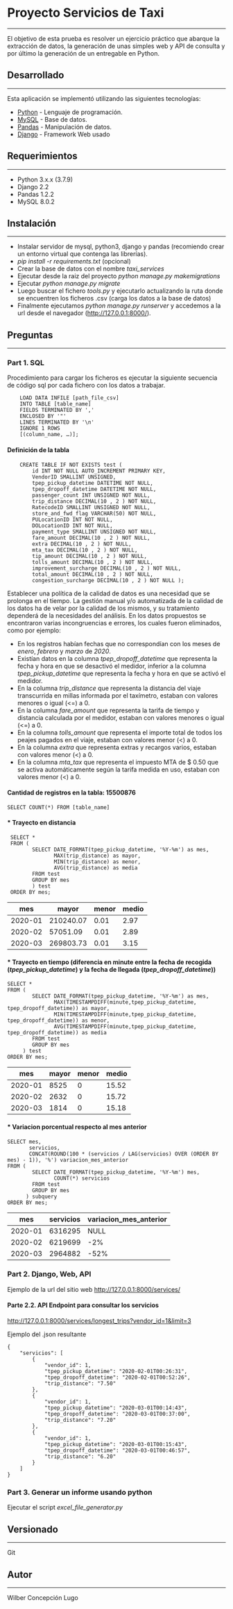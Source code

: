# Proyecto Servicios de Taxi 
***
El objetivo de esta prueba es resolver un ejercicio práctico que abarque la extracción de datos, la generación de unas simples web y API de consulta y por último la generación de un entregable en Python.

## Desarrollado  
***
Esta aplicación se implementó utilizando las siguientes tecnologías:

* [Python](https://www.python.org/) - Lenguaje de programación.
* [MySQL](https://www.mysql.com/) - Base de datos.
* [Pandas](https://pandas.pydata.org/) - Manipulación de datos.
* [Django](https://www.djangoproject.com/) - Framework Web usado

## Requerimientos
***
* Python 3.x.x (3.7.9)
* Django 2.2
* Pandas 1.2.2
* MySQL 8.0.2

## Instalación
*** 
- Instalar servidor de mysql, python3, django y pandas (recomiendo crear un entorno virtual que contenga las librerías).
- *pip install -r requirements.txt* (opcional)
- Crear la base de datos con el nombre _taxi_services_
- Ejecutar desde la raiz del proyecto *python manage.py makemigrations* 
- Ejecutar *python manage.py migrate*
- Luego buscar el fichero _tools.py_ y ejecutarlo actualizando la ruta donde se encuentren los ficheros .csv (carga los datos a la base de datos)
- Finalmente ejecutamos *python manage.py runserver* y accedemos a la url desde el navegador (http://127.0.0.1:8000/).

## Preguntas
***
### Part 1. SQL

Procedimiento para cargar los ficheros es ejecutar la siguiente secuencia de código sql por cada fichero con los datos a trabajar. 
``` 
	LOAD DATA INFILE [path_file_csv] 
	INTO TABLE [table_name]
	FIELDS TERMINATED BY ',' 
	ENCLOSED BY '"' 
	LINES TERMINATED BY '\n' 
	IGNORE 1 ROWS 
	[(column_name, …)];
```
#### Definición de la tabla
``` 
	CREATE TABLE IF NOT EXISTS test ( 
		id INT NOT NULL AUTO_INCREMENT PRIMARY KEY, 
		VendorID SMALLINT UNSIGNED, 
		tpep_pickup_datetime DATETIME NOT NULL, 
		tpep_dropoff_datetime DATETIME NOT NULL, 
		passenger_count INT UNSIGNED NOT NULL, 
		trip_distance DECIMAL(10 , 2 ) NOT NULL, 
		RatecodeID SMALLINT UNSIGNED NOT NULL, 
		store_and_fwd_flag VARCHAR(50) NOT NULL, 
		PULocationID INT NOT NULL, 
		DOLocationID INT NOT NULL, 
		payment_type SMALLINT UNSIGNED NOT NULL, 
		fare_amount DECIMAL(10 , 2 ) NOT NULL, 
		extra DECIMAL(10 , 2 ) NOT NULL, 
		mta_tax DECIMAL(10 , 2 ) NOT NULL, 
		tip_amount DECIMAL(10 , 2 ) NOT NULL, 
		tolls_amount DECIMAL(10 , 2 ) NOT NULL, 
		improvement_surcharge DECIMAL(10 , 2 ) NOT NULL, 
		total_amount DECIMAL(10 , 2 ) NOT NULL, 
		congestion_surcharge DECIMAL(10 , 2 ) NOT NULL );
```

Establecer una política de la calidad de datos es una necesidad que se prolonga en el tiempo. La gestión manual y/o automatizada de la calidad de los datos ha de velar por la calidad de los mismos, y su tratamiento dependerá de la necesidades del análisis. En los datos propuestos se encontraron varias incongruencias e errores, los cuales fueron eliminados, como por ejemplo:
* En los registros habían fechas que no correspondían con los meses de _enero_, _febrero_ y _marzo_ de _2020_.
* Existían datos en la columna _tpep_dropoff_datetime_ que representa la fecha y hora en que se desactivó el medidor, inferior a la columna _tpep_pickup_datetime_ que representa la fecha y hora en que se activó el medidor.
* En la columna _trip_distance_ que representa la distancia del viaje transcurrida en millas informada por el taxímetro, estaban con valores menores o igual (<=) a 0.
* En la columna _fare_amount_ que representa la tarifa de tiempo y distancia calculada por el medidor, estaban con valores menores o igual (<=) a 0.
* En la columna _tolls_amount_ que representa el importe total de todos los peajes pagados en el viaje, estaban con valores menor (<) a 0.
* En la columna _extra_ que representa extras y recargos varios, estaban con valores menor (<) a 0.
* En la columna _mta_tax_ que representa el impuesto MTA de $ 0.50 que se activa automáticamente según la tarifa medida en uso, estaban con valores menor (<) a 0. 

#### Cantidad de registros en la tabla: 15500876

```
SELECT COUNT(*) FROM [table_name]
```

#### * Trayecto en distancia
```
 SELECT * 
 FROM ( 
 		SELECT DATE_FORMAT(tpep_pickup_datetime, '%Y-%m') as mes, 
 			   MAX(trip_distance) as mayor, 
 			   MIN(trip_distance) as menor, 
 			   AVG(trip_distance) as media 
 		FROM test 
 		GROUP BY mes 
 		) test 
 ORDER BY mes;
 ```
|mes| mayor| menor| medio|
|---|------|------|------|
| 2020-01| 210240.07| 0.01| 2.97|
| 2020-02| 57051.09| 0.01| 2.89|
| 2020-03 |269803.73| 0.01 |3.15|

#### * Trayecto en tiempo (diferencia en minute entre la fecha de recogida (_tpep_pickup_datetime_) y la fecha de llegada (_tpep_dropoff_datetime_))
```
SELECT * 
FROM ( 
		SELECT DATE_FORMAT(tpep_pickup_datetime, '%Y-%m') as mes, 
		       MAX(TIMESTAMPDIFF(minute,tpep_pickup_datetime, tpep_dropoff_datetime)) as mayor, 
		       MIN(TIMESTAMPDIFF(minute,tpep_pickup_datetime, tpep_dropoff_datetime)) as menor, 
		       AVG(TIMESTAMPDIFF(minute,tpep_pickup_datetime, tpep_dropoff_datetime)) as media 
		FROM test 
		GROUP BY mes
	 ) test 
ORDER BY mes; 
```
|mes| mayor| menor| medio|
|---|------|------|------|
|2020-01| 8525| 0| 15.52|
|2020-02| 2632| 0| 15.72|
|2020-03| 1814| 0 |15.18|

#### * Variacion porcentual respecto al mes anterior
```
SELECT mes, 
	   servicios, 
	   CONCAT(ROUND(100 * (servicios / LAG(servicios) OVER (ORDER BY mes) - 1)), '%') variacion_mes_anterior 
FROM ( 
		SELECT DATE_FORMAT(tpep_pickup_datetime, '%Y-%m') mes, 
		       COUNT(*) servicios 
		FROM test 
		GROUP BY mes
	  ) subquery 
ORDER BY mes;
```

|mes |servicios| variacion_mes_anterior|
|----|---------|-----------------------|
| 2020-01| 6316295| NULL|
| 2020-02| 6219699| -2%|
| 2020-03| 2964882| -52%|

### Part 2. Django, Web, API
Ejemplo de la url del sitio web
http://127.0.0.1:8000/services/
#### Parte 2.2. API Endpoint para consultar los servicios
http://127.0.0.1:8000/services/longest_trips?vendor_id=1&limit=3

Ejemplo del .json resultante
```
{
    "servicios": [
        {
            "vendor_id": 1,
            "tpep_pickup_datetime": "2020-02-01T00:26:31",
            "tpep_dropoff_datetime": "2020-02-01T00:52:26",
            "trip_distance": "7.50"
        },
        {
            "vendor_id": 1,
            "tpep_pickup_datetime": "2020-03-01T00:14:43",
            "tpep_dropoff_datetime": "2020-03-01T00:37:00",
            "trip_distance": "7.20"
        },
        {
            "vendor_id": 1,
            "tpep_pickup_datetime": "2020-03-01T00:15:43",
            "tpep_dropoff_datetime": "2020-03-01T00:46:57",
            "trip_distance": "6.20"
        }
    ]
}
```

### Part 3. Generar un informe usando python
Ejecutar el script _excel_file_generator.py_

## Versionado
***
Git

## Autor
***
Wilber Concepción Lugo